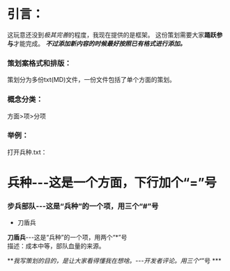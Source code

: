 引言：
=

这玩意还没到*极其完善*的程度，我现在提供的是框架。
这份策划需要大家**踊跃参与**才能完成。
***不过添加新内容的时候最好按照已有格式进行添加。***

### 策划案格式和排版：
策划分为多份txt(MD)文件，一份文件包括了单个方面的策划。

### 概念分类：
方面>项>分项

### 举例：
打开兵种.txt：

兵种---这是一个方面，下行加个“=”号
=

### 步兵部队---这是“兵种”的一个项，用三个“#”号

 * 刀盾兵

**刀盾兵**---这是“兵种”的一个项，用两个“*”号  
描述：成本中等，部队血量的来源。

***我写策划的目的，是让大家看得懂我在想啥。---开发者评论。用三个“*”号  ***




